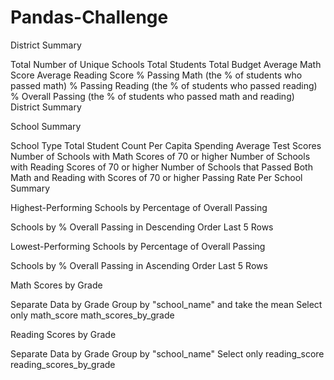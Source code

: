 # Pandas-Challenge

District Summary

  Total Number of Unique Schools
  Total Students
  Total Budget
  Average Math Score
  Average Reading Score
  % Passing Math (the % of students who passed math)
  % Passing Reading (the % of students who passed reading)
  % Overall Passing (the % of students who passed math and reading)
  District Summary

School Summary 

  School Type 
  Total Student Count
  Per Capita Spending 
  Average Test Scores
  Number of Schools with Math Scores of 70 or higher
  Number of Schools with Reading Scores of 70 or higher
  Number of Schools that Passed Both Math and Reading with Scores of 70 or higher
  Passing Rate 
  Per School Summary 
  
Highest-Performing Schools by Percentage of Overall Passing

  Schools by % Overall Passing in Descending Order
  Last 5 Rows
  
Lowest-Performing Schools by Percentage of Overall Passing 

  Schools by % Overall Passing in Ascending Order
  Last 5 Rows
  
Math Scores by Grade 

  Separate Data by Grade
  Group by "school_name" and take the mean 
  Select only math_score 
  math_scores_by_grade
  
Reading Scores by Grade 

  Separate Data by Grade
  Group by "school_name"
  Select only reading_score 
  reading_scores_by_grade
  
